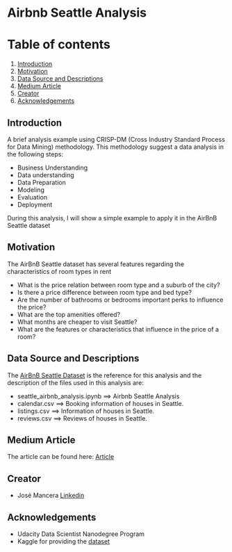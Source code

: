 # Airbnb Seattle Analysis

# Table of contents
1. [Introduction](#introduction)
2. [Motivation](#motivation)
3. [Data Source and Descriptions](#data)
4. [Medium Article](#article)
5. [Creator](#author)
6. [Acknowledgements](#ack)


## Introduction <a name="introduction"></a>

A brief analysis example using CRISP-DM (Cross Industry Standard Process for Data Mining) 
methodology. This methodology suggest a data analysis in the following steps:

* Business Understanding
* Data understanding
* Data Preparation
* Modeling
* Evaluation
* Deployment

During this analysis, I will show a simple example to apply it in the AirBnB Seattle dataset

## Motivation <a name="motivation"></a>
The AirBnB Seattle dataset has several features regarding the characteristics of room types in rent

* What is the price relation between room type and a suburb of the city?
* Is there a price difference between room type and bed type?
* Are the number of bathrooms or bedrooms important perks to influence the price?
* What are the top amenities offered?
* What months are cheaper to visit Seattle?
* What are the features or characteristics that influence in the price of a room?

## Data Source and Descriptions <a name="data"></a>
The [AirBnB Seattle Dataset](https://www.kaggle.com/airbnb/seattle/data) is the reference for this analysis
and the description of the files used in this analysis are:

* seattle_airbnb_analysis.ipynb ==> Airbnb Seattle Analysis
* calendar.csv ==> Booking information of houses in Seattle.
* listings.csv ==> Information of houses in Seattle.
* reviews.csv ==> Reviews of houses in Seattle.

## Medium Article <a name="article"></a>
The article can be found here:
[Article](https://medium.com/@jose0628/sea-2fe2b5cb49d)

## Creator <a name="author"></a>
* José Mancera [Linkedin](https://www.linkedin.com/in/jose0628/)

## Acknowledgements <a name="ack"></a>
* Udacity Data Scientist Nanodegree Program
* Kaggle for providing the [dataset](https://www.kaggle.com/airbnb/seattle/data)
